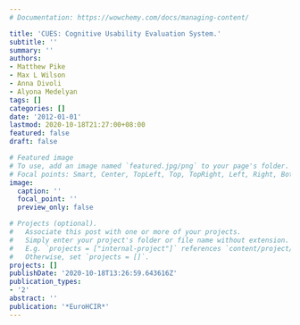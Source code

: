 ```yaml
---
# Documentation: https://wowchemy.com/docs/managing-content/

title: 'CUES: Cognitive Usability Evaluation System.'
subtitle: ''
summary: ''
authors:
- Matthew Pike
- Max L Wilson
- Anna Divoli
- Alyona Medelyan
tags: []
categories: []
date: '2012-01-01'
lastmod: 2020-10-18T21:27:00+08:00
featured: false
draft: false

# Featured image
# To use, add an image named `featured.jpg/png` to your page's folder.
# Focal points: Smart, Center, TopLeft, Top, TopRight, Left, Right, BottomLeft, Bottom, BottomRight.
image:
  caption: ''
  focal_point: ''
  preview_only: false

# Projects (optional).
#   Associate this post with one or more of your projects.
#   Simply enter your project's folder or file name without extension.
#   E.g. `projects = ["internal-project"]` references `content/project/deep-learning/index.md`.
#   Otherwise, set `projects = []`.
projects: []
publishDate: '2020-10-18T13:26:59.643616Z'
publication_types:
- '2'
abstract: ''
publication: '*EuroHCIR*'
---
```

